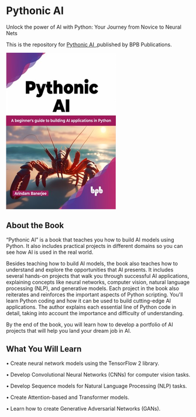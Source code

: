 # Pythonic AI

Unlock the power of AI with Python: Your Journey from Novice to Neural Nets

This is the repository for [Pythonic AI
](https://bpbonline.com/products/pythonic-ai?variant=42976370720968),published by BPB Publications.

<img src="9789355515919.jpg">

## About the Book
“Pythonic AI” is a book that teaches you how to build AI models using Python. It also includes practical projects in different domains so you can see how AI is used in the real world.

Besides teaching how to build AI models, the book also teaches how to understand and explore the opportunities that AI presents. It includes several hands-on projects that walk you through successful AI applications, explaining concepts like neural networks, computer vision, natural language processing (NLP), and generative models. Each project in the book also reiterates and reinforces the important aspects of Python scripting. You'll learn Python coding and how it can be used to build cutting-edge AI applications. The author explains each essential line of Python code in detail, taking into account the importance and difficulty of understanding.

By the end of the book, you will learn how to develop a portfolio of AI projects that will help you land your dream job in AI.

## What You Will Learn
•  Create neural network models using the TensorFlow 2 library.

•  Develop Convolutional Neural Networks (CNNs) for computer vision tasks.

•  Develop Sequence models for Natural Language Processing (NLP) tasks.

•  Create Attention-based and Transformer models.

•  Learn how to create Generative Adversarial Networks (GANs).

